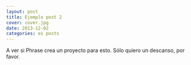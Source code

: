 ```yaml
---
layout: post
title: Ejemplo post 2
cover: cover.jpg
date: 2013-12-02
categories: es posts
---
```


A ver si Phrase crea un proyecto para esto. Sólo quiero un descanso, por favor.
